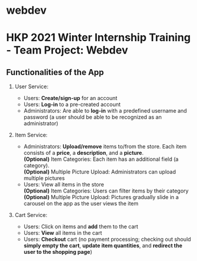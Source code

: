# webdev
# HKP 2021 Winter Internship Training - Team Project: Webdev

## Functionalities of the App

1. User Service:
     - Users: **Create/sign-up** for an account 
     - Users: **Log-in** to a pre-created account 
     - Administrators: Are able to **log-in** with a predefined username and password (a user should be able to be recognized as an administrator) 

2. Item Service:
     - Administrators: **Upload/remove** items to/from the store. Each item consists of a **price**, a **description**, and a **picture**.  
     **(Optional)** Item Categories: Each item has an additional field (a category).  
     **(Optional)** Multiple Picture Upload: Administrators can upload multiple pictures  
     - Users: View all items in the store  
     **(Optional)** Item Categories: Users can filter items by their category  
     **(Optional)** Multiple Picture Upload: Pictures gradually slide in a carousel on the app as the user views the item  

3. Cart Service:
   - Users: Click on items and **add** them to the cart 
   - Users: **View** all items in the cart 
   - Users: **Checkout** cart (no payment processing; checking out should **simply empty the cart**, **update item quantities**, and **redirect the user to the shopping page**) 

